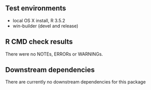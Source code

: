 ## Test environments
* local OS X install, R 3.5.2
* win-builder (devel and release)

## R CMD check results
There were no NOTEs, ERRORs or WARNINGs. 


## Downstream dependencies
There are currently no downstream dependencies for this package
